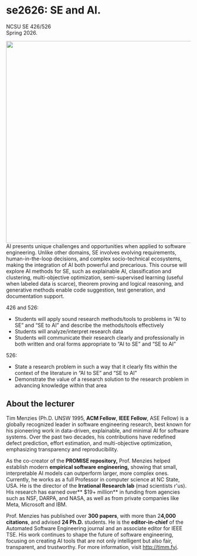 # se2626: SE and AI.

NCSU SE 426/526     
Spring 2026.

<img align=right src="https://github.com/user-attachments/assets/6440f96d-cd40-4c86-989a-95aaedf9abba" width=550>




AI presents unique challenges and opportunities when applied to software engineering. Unlike other domains, SE involves evolving requirements, human-in-the-loop decisions, and complex socio-technical ecosystems, making the integration of AI both powerful and precarious. This course will explore AI methods for SE, such as explainable AI, classification and clustering, multi-objective optimization, semi-supervised learning (useful when labeled data is scarce), theorem proving and logical reasoning, and generative methods enable code suggestion, test generation, and documentation support.

426 and 526:

- Students will apply sound research methods/tools to problems in “AI to SE” and “SE to AI” and describe the methods/tools effectively
- Students will analyze/interpret research data
- Students will communicate their research clearly and professionally in both written and oral forms appropriate to “AI to SE” and “SE to AI”    

526:
- State a research problem in such a way that it clearly fits within the context of the literature in “AI to SE” and “SE to AI” 
- Demonstrate the value of a research solution to the research problem in advancing knowledge within that area
 
## About the lecturer

Tim Menzies (Ph.D. UNSW 1995, **ACM Fellow**, **IEEE Fellow**, ASE Fellow) is a globally recognized leader in software engineering research, best known for his pioneering work in data-driven, explainable, and minimal AI for software systems. Over the past two decades, his contributions have redefined defect prediction, effort estimation, and multi-objective optimization, emphasizing transparency and reproducibility. 

As the co-creator of the **PROMISE repository,** Prof. Menzies helped establish modern **empirical software engineering,** showing that small, interpretable AI models can outperform larger, more complex ones. Currently, he works as a full Professor in computer science at NC State, USA. He is the director of the **Irrational Research lab** (mad scientists r'us). His research has earned over** $19+ million** in funding from agencies such as NSF, DARPA, and NASA, as well as from private companies like Meta, Microsoft and IBM. 

Prof. Menzies has published over **300 papers**, with more than 2**4,000 citations**, and advised **24 Ph.D.** students. He is the  **editor-in-chief** of the Automated Software Engineering journal and an associate editor for IEEE TSE. His work continues to shape the future of software engineering, focusing on creating AI tools that are not only intelligent but also fair, transparent, and trustworthy. For more information, visit 
http://timm.fyi.
 
